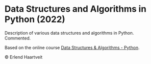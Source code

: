 
<h1>Data Structures and Algorithms in Python (2022)</h1>

Description of various data structures and algorithms in Python. Commented.

Based on the online course [Data Structures & Algorithms - Python](https://www.udemy.com/course/data-structures-algorithms-python/).

© Erlend Haartveit
